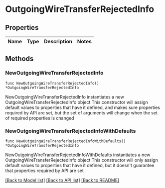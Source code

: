 # OutgoingWireTransferRejectedInfo

## Properties

Name | Type | Description | Notes
------------ | ------------- | ------------- | -------------

## Methods

### NewOutgoingWireTransferRejectedInfo

`func NewOutgoingWireTransferRejectedInfo() *OutgoingWireTransferRejectedInfo`

NewOutgoingWireTransferRejectedInfo instantiates a new OutgoingWireTransferRejectedInfo object
This constructor will assign default values to properties that have it defined,
and makes sure properties required by API are set, but the set of arguments
will change when the set of required properties is changed

### NewOutgoingWireTransferRejectedInfoWithDefaults

`func NewOutgoingWireTransferRejectedInfoWithDefaults() *OutgoingWireTransferRejectedInfo`

NewOutgoingWireTransferRejectedInfoWithDefaults instantiates a new OutgoingWireTransferRejectedInfo object
This constructor will only assign default values to properties that have it defined,
but it doesn't guarantee that properties required by API are set


[[Back to Model list]](../README.md#documentation-for-models) [[Back to API list]](../README.md#documentation-for-api-endpoints) [[Back to README]](../README.md)


